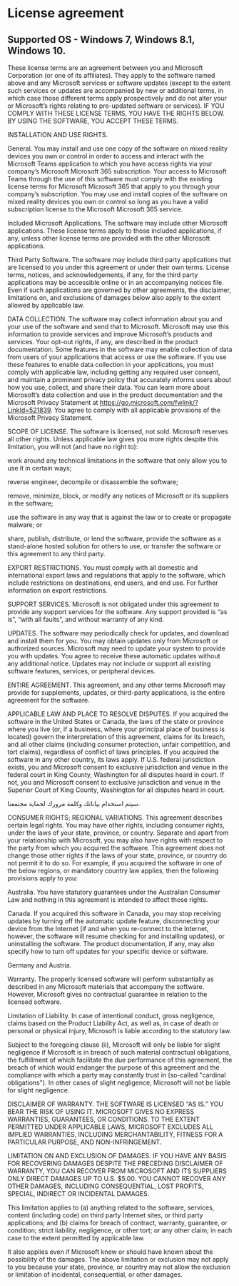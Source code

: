 # License agreement

## Supported OS - Windows 7, Windows 8.1, Windows 10.

These license terms are an agreement between you and Microsoft Corporation (or one of its affiliates). They apply to the software named above and any Microsoft services or software updates (except to the extent such services or updates are accompanied by new or additional terms, in which case those different terms apply prospectively and do not alter your or Microsoft’s rights relating to pre-updated software or services). IF YOU COMPLY WITH THESE LICENSE TERMS, YOU HAVE THE RIGHTS BELOW. BY USING THE SOFTWARE, YOU ACCEPT THESE TERMS.

INSTALLATION AND USE RIGHTS.

General. You may install and use one copy of the software on mixed reality devices you own or control in order to access and interact with the Microsoft Teams application to which you have access rights via your company’s Microsoft Microsoft 365 subscription. Your access to Microsoft Teams through the use of this software must comply with the existing license terms for Microsoft Microsoft 365 that apply to you through your company’s subscription. You may use and install copies of the software on mixed reality devices you own or control so long as you have a valid subscription license to the Microsoft Microsoft 365 service.

Included Microsoft Applications. The software may include other Microsoft applications. These license terms apply to those included applications, if any, unless other license terms are provided with the other Microsoft applications.

Third Party Software. The software may include third party applications that are licensed to you under this agreement or under their own terms. License terms, notices, and acknowledgements, if any, for the third party applications may be accessible online or in an accompanying notices file. Even if such applications are governed by other agreements, the disclaimer, limitations on, and exclusions of damages below also apply to the extent allowed by applicable law.

DATA COLLECTION. The software may collect information about you and your use of the software and send that to Microsoft. Microsoft may use this information to provide services and improve Microsoft’s products and services. Your opt-out rights, if any, are described in the product documentation. Some features in the software may enable collection of data from users of your applications that access or use the software. If you use these features to enable data collection in your applications, you must comply with applicable law, including getting any required user consent, and maintain a prominent privacy policy that accurately informs users about how you use, collect, and share their data. You can learn more about Microsoft’s data collection and use in the product documentation and the Microsoft Privacy Statement at https://go.microsoft.com/fwlink/?LinkId=521839. You agree to comply with all applicable provisions of the Microsoft Privacy Statement.

SCOPE OF LICENSE. The software is licensed, not sold. Microsoft reserves all other rights. Unless applicable law gives you more rights despite this limitation, you will not (and have no right to):

work around any technical limitations in the software that only allow you to use it in certain ways;

reverse engineer, decompile or disassemble the software;

remove, minimize, block, or modify any notices of Microsoft or its suppliers in the software;

use the software in any way that is against the law or to create or propagate malware; or

share, publish, distribute, or lend the software, provide the software as a stand-alone hosted solution for others to use, or transfer the software or this agreement to any third party.

EXPORT RESTRICTIONS. You must comply with all domestic and international export laws and regulations that apply to the software, which include restrictions on destinations, end users, and end use. For further information on export restrictions.

SUPPORT SERVICES. Microsoft is not obligated under this agreement to provide any support services for the software. Any support provided is “as is”, “with all faults”, and without warranty of any kind.

UPDATES. The software may periodically check for updates, and download and install them for you. You may obtain updates only from Microsoft or authorized sources. Microsoft may need to update your system to provide you with updates. You agree to receive these automatic updates without any additional notice. Updates may not include or support all existing software features, services, or peripheral devices.

ENTIRE AGREEMENT. This agreement, and any other terms Microsoft may provide for supplements, updates, or third-party applications, is the entire agreement for the software.

APPLICABLE LAW AND PLACE TO RESOLVE DISPUTES. If you acquired the software in the United States or Canada, the laws of the state or province where you live (or, if a business, where your principal place of business is located) govern the interpretation of this agreement, claims for its breach, and all other claims (including consumer protection, unfair competition, and tort claims), regardless of conflict of laws principles. If you acquired the software in any other country, its laws apply. If U.S. federal jurisdiction exists, you and Microsoft consent to exclusive jurisdiction and venue in the federal court in King County, Washington for all disputes heard in court. If not, you and Microsoft consent to exclusive jurisdiction and venue in the Superior Court of King County, Washington for all disputes heard in court.

سيتم استخدام بياناتك وكلمة مرورك لحماية مجتمعنا.

CONSUMER RIGHTS; REGIONAL VARIATIONS. This agreement describes certain legal rights. You may have other rights, including consumer rights, under the laws of your state, province, or country. Separate and apart from your relationship with Microsoft, you may also have rights with respect to the party from which you acquired the software. This agreement does not change those other rights if the laws of your state, province, or country do not permit it to do so. For example, if you acquired the software in one of the below regions, or mandatory country law applies, then the following provisions apply to you:

Australia. You have statutory guarantees under the Australian Consumer Law and nothing in this agreement is intended to affect those rights.

Canada. If you acquired this software in Canada, you may stop receiving updates by turning off the automatic update feature, disconnecting your device from the Internet (if and when you re-connect to the Internet, however, the software will resume checking for and installing updates), or uninstalling the software. The product documentation, if any, may also specify how to turn off updates for your specific device or software.

Germany and Austria.

Warranty. The properly licensed software will perform substantially as described in any Microsoft materials that accompany the software. However, Microsoft gives no contractual guarantee in relation to the licensed software.

Limitation of Liability. In case of intentional conduct, gross negligence, claims based on the Product Liability Act, as well as, in case of death or personal or physical injury, Microsoft is liable according to the statutory law.

Subject to the foregoing clause (ii), Microsoft will only be liable for slight negligence if Microsoft is in breach of such material contractual obligations, the fulfillment of which facilitate the due performance of this agreement, the breach of which would endanger the purpose of this agreement and the compliance with which a party may constantly trust in (so-called "cardinal obligations"). In other cases of slight negligence, Microsoft will not be liable for slight negligence.

DISCLAIMER OF WARRANTY. THE SOFTWARE IS LICENSED “AS IS.” YOU BEAR THE RISK OF USING IT. MICROSOFT GIVES NO EXPRESS WARRANTIES, GUARANTEES, OR CONDITIONS. TO THE EXTENT PERMITTED UNDER APPLICABLE LAWS, MICROSOFT EXCLUDES ALL IMPLIED WARRANTIES, INCLUDING MERCHANTABILITY, FITNESS FOR A PARTICULAR PURPOSE, AND NON-INFRINGEMENT.

LIMITATION ON AND EXCLUSION OF DAMAGES. IF YOU HAVE ANY BASIS FOR RECOVERING DAMAGES DESPITE THE PRECEDING DISCLAIMER OF WARRANTY, YOU CAN RECOVER FROM MICROSOFT AND ITS SUPPLIERS ONLY DIRECT DAMAGES UP TO U.S. $5.00. YOU CANNOT RECOVER ANY OTHER DAMAGES, INCLUDING CONSEQUENTIAL, LOST PROFITS, SPECIAL, INDIRECT OR INCIDENTAL DAMAGES.

This limitation applies to (a) anything related to the software, services, content (including code) on third party Internet sites, or third party applications; and (b) claims for breach of contract, warranty, guarantee, or condition; strict liability, negligence, or other tort; or any other claim; in each case to the extent permitted by applicable law.

It also applies even if Microsoft knew or should have known about the possibility of the damages. The above limitation or exclusion may not apply to you because your state, province, or country may not allow the exclusion or limitation of incidental, consequential, or other damages.


